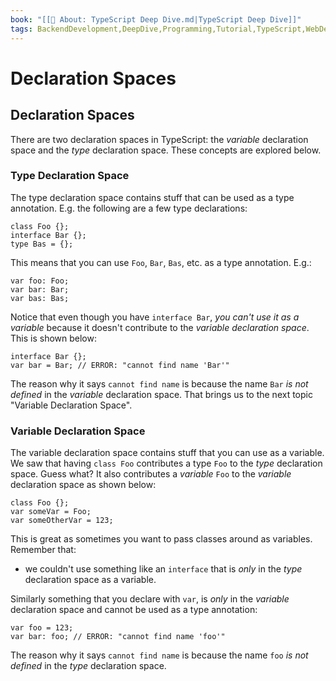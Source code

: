 ```yaml
---
book: "[[📓 About꞉ TypeScript Deep Dive.md|TypeScript Deep Dive]]"
tags: BackendDevelopment,DeepDive,Programming,Tutorial,TypeScript,WebDevelopment
---
```


# Declaration Spaces

## Declaration Spaces

There are two declaration spaces in TypeScript: the _variable_ declaration space and the _type_ declaration space. These concepts are explored below.

### Type Declaration Space

The type declaration space contains stuff that can be used as a type annotation. E.g. the following are a few type declarations:

```
class Foo {};
interface Bar {};
type Bas = {};
```

This means that you can use `Foo`, `Bar`, `Bas`, etc. as a type annotation. E.g.:

```
var foo: Foo;
var bar: Bar;
var bas: Bas;
```

Notice that even though you have `interface Bar`, _you can't use it as a variable_ because it doesn't contribute to the _variable declaration space_. This is shown below:

```
interface Bar {};
var bar = Bar; // ERROR: "cannot find name 'Bar'"
```

The reason why it says `cannot find name` is because the name `Bar` _is not defined_ in the _variable_ declaration space. That brings us to the next topic "Variable Declaration Space".

### Variable Declaration Space

The variable declaration space contains stuff that you can use as a variable. We saw that having `class Foo` contributes a type `Foo` to the _type_ declaration space. Guess what? It also contributes a _variable_ `Foo` to the _variable_ declaration space as shown below:

```
class Foo {};
var someVar = Foo;
var someOtherVar = 123;
```

This is great as sometimes you want to pass classes around as variables. Remember that:

- we couldn't use something like an `interface` that is _only_ in the _type_ declaration space as a variable.

Similarly something that you declare with `var`, is _only_ in the _variable_ declaration space and cannot be used as a type annotation:

```
var foo = 123;
var bar: foo; // ERROR: "cannot find name 'foo'"
```

The reason why it says `cannot find name` is because the name `foo` _is not defined_ in the _type_ declaration space.